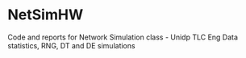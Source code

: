 # NetSimHW
Code and reports for Network Simulation class - Unidp TLC Eng
Data statistics, RNG, DT and DE simulations
